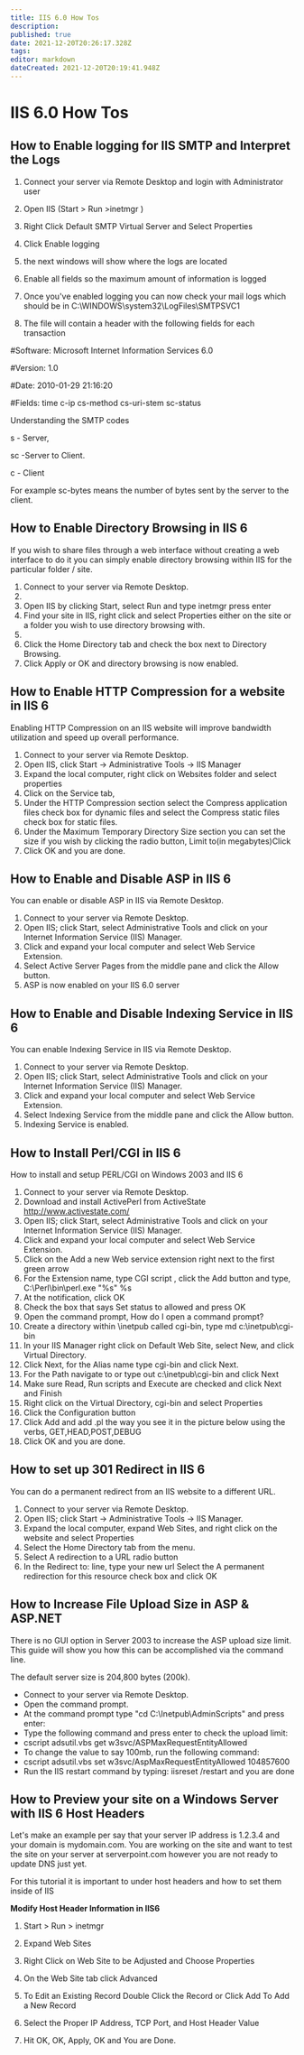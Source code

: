 ```yaml
---
title: IIS 6.0 How Tos
description: 
published: true
date: 2021-12-20T20:26:17.328Z
tags: 
editor: markdown
dateCreated: 2021-12-20T20:19:41.948Z
---
```


# IIS 6.0 How Tos


## How to Enable logging for IIS SMTP and Interpret the Logs

1) Connect your server via Remote Desktop and login with Administrator user

2) Open IIS (Start > Run >inetmgr <enter> )

3) Right Click Default SMTP Virtual Server and Select Properties

4) Click Enable logging

5) the next windows will show where the logs are located

6) Enable all fields so the maximum amount of information is logged

7) Once you've enabled logging you can now check your mail logs which should be in C:\WINDOWS\system32\LogFiles\SMTPSVC1

8) The file will contain a header with the following fields for each transaction

#Software: Microsoft Internet Information Services 6.0

#Version: 1.0

#Date: 2010-01-29 21:16:20

#Fields: time c-ip cs-method cs-uri-stem sc-status

Understanding the SMTP codes

s - Server,

sc -Server to Client.

c - Client

For example sc-bytes means the number of bytes sent by the server to the client.
  

## How to Enable Directory Browsing in IIS 6
  
 If you wish to share files through a web interface without creating a web interface to do it you can simply enable directory browsing within IIS for the particular folder / site.
  
1. Connect to your server via Remote Desktop.
1. 
1. Open IIS by clicking Start, select Run and type inetmgr press enter
1. Find your site in IIS, right click and select Properties either on the site or a folder you wish to use directory browsing with.
1. 
1. Click the Home Directory tab and check the box next to Directory Browsing.
1. Click Apply or OK and directory browsing is now enabled.
  
  
## How to Enable HTTP Compression for a website in IIS 6

Enabling HTTP Compression on an IIS website will improve bandwidth utilization and speed up overall performance.

1. Connect to your server via Remote Desktop.
1. Open IIS, click Start -> Administrative Tools -> IIS Manager
1. Expand the local computer, right click on Websites folder and select properties
1. Click on the Service tab,
1. Under the HTTP Compression section select the Compress application files check box for dynamic files and select the Compress static files check box for static files.
1. Under the Maximum Temporary Directory Size section you can set the size if you wish by clicking the radio button, Limit to(in megabytes)Click 
1. Click OK and you are done.
  
##   How to Enable and Disable ASP in IIS 6

You can enable or disable ASP in IIS via Remote Desktop.

1. Connect to your server via Remote Desktop.
1. Open IIS; click Start, select Administrative Tools and click on your Internet Information Service (IIS) Manager.
1. Click and expand your local computer and select Web Service Extension.
1. Select Active Server Pages from the middle pane and click the Allow button.
1. ASP is now enabled on your IIS 6.0 server
  
  
## How to Enable and Disable Indexing Service in IIS 6
  
You can enable Indexing Service in IIS via Remote Desktop.

1. Connect to your server via Remote Desktop.
1. Open IIS; click Start, select Administrative Tools and click on your Internet Information Service (IIS) Manager.
1. Click and expand your local computer and select Web Service Extension.
1. Select Indexing Service from the middle pane and click the Allow button.
1. Indexing Service is enabled.
  
## How to Install Perl/CGI in IIS 6
  
How to install and setup PERL/CGI on Windows 2003 and IIS 6 

1. Connect to your server via Remote Desktop.
1. Download and install ActivePerl from ActiveState http://www.activestate.com/
1. Open IIS; click Start, select Administrative Tools and click on your Internet Information Service (IIS) Manager.
1. Click and expand your local computer and select Web Service Extension.
1. Click on the Add a new Web service extension right next to the first green arrow
1. For the Extension name, type CGI script , click the Add button and type, C:\Perl\bin\perl.exe "%s" %s
1. At the notification, click OK
1. Check the box that says Set status to allowed and press OK
1. Open the command prompt, How do I open a command prompt?
1. Create a directory within \inetpub called cgi-bin, type md c:\inetpub\cgi-bin
1. In your IIS Manager right click on Default Web Site, select New, and click Virtual Directory.
1. Click Next, for the Alias name type cgi-bin and click Next.
1. For the Path navigate to or type out c:\inetpub\cgi-bin and click Next
1. Make sure Read, Run scripts and Execute are checked and click Next and Finish
1. Right click on the Virtual Directory, cgi-bin and select Properties
1. Click the Configuration button
1. Click Add and add .pl the way you see it in the picture below using the verbs, GET,HEAD,POST,DEBUG
1. Click OK and you are done. 
  
## How to set up 301 Redirect in IIS 6

  
You can do a permanent redirect from an IIS website to a different URL.

1. Connect to your server via Remote Desktop.
1. Open IIS; click Start -> Administrative Tools -> IIS Manager.
1. Expand the local computer, expand Web Sites, and right click on the website and select Properties
1. Select the Home Directory tab from the menu.
1. Select A redirection to a URL radio button
1. In the Redirect to: line, type your new url
Select the A permanent redirection for this resource check box and click OK

  
## How to Increase File Upload Size in ASP & ASP.NET
  
There is no GUI option in Server 2003 to increase the ASP upload size limit. This guide will show you how this can be accomplished via the command line.
  
The default server size is 204,800 bytes (200k).

- Connect to your server via Remote Desktop.
- Open the command prompt.
- At the command prompt type "cd C:\Inetpub\AdminScripts" and press enter:
- Type the following command and press enter to check the upload limit:
- cscript adsutil.vbs get w3svc/ASPMaxRequestEntityAllowed
- To change the value to say 100mb, run the following command:
- cscript adsutil.vbs set w3svc/AspMaxRequestEntityAllowed 104857600
- Run the IIS restart command by typing: iisreset /restart and you are done  
  
##   How to Preview your site on a Windows Server with IIS 6 Host Headers
  
Let's make an example per say that your server IP address is 1.2.3.4 and your domain is mydomain.com. You are working on the site and want to test the site on your server at serverpoint.com however you are not ready to update DNS just yet.

For this tutorial it is important to under host headers and how to set them inside of IIS
  
**Modify Host Header Information in IIS6**
 
 1) Start > Run > inetmgr <enter>

2) Expand Web Sites

3) Right Click on Web Site to be Adjusted and Choose Properties

4) On the Web Site tab click Advanced

5) To Edit an Existing Record Double Click the Record or Click Add To Add a New Record

6) Select the Proper IP Address, TCP Port, and Host Header Value

7) Hit OK, OK, Apply, OK and You are Done.
  
  
  
  